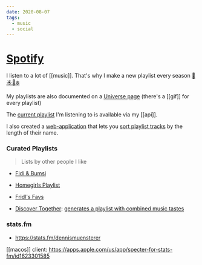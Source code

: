 ```yaml
---
date: 2020-08-07
tags:
  - music
  - social
---
```

# [Spotify](https://open.spotify.com/user/dennismuensterer)

I listen to a lot of [[music]]. That's why I make a new playlist every season [🌸](https://open.spotify.com/playlist/68z163CKUImi0QB6ZpSigr?si=u5CbZui-SAuTb9udvsVK7A)[☀️](https://open.spotify.com/playlist/5wpb3PdQOzFb3jurTcVfZO?si=3C2uBhR7Svm9PSTnapgSMA)[🍂](https://open.spotify.com/playlist/22XncHS02W5RWJ1yM4lV6l?si=x9BbzrhZSY-RSzYG0-4vIQ)[❄️](https://open.spotify.com/playlist/67SvJfEofXhdIXwsuUJbCJ?si=9IJxvMugQnWxrDdG0TzCFg)

My playlists are also documented on a [Universe page](https://dnnsmnstrr.onuniverse.com/playlists) (there's a [[gif]] for every playlist)

The [current playlist](http://muensterer.link/playlist/current) I'm listening to is available via my [[api]].

I also created a [web-application](https://github.com/dnnsmnstrr/sortify) that lets you [sort playlist tracks](https://dnnsmnstrr.github.io/sortify) by the length of their name.

<script src="https://gist.github.com/dnnsmnstrr/6d09e7d0d8696eb87460c7d5370bd079.js"></script>

### Curated Playlists
> Lists by other people I like

- [Fidi & Bumsi](https://open.spotify.com/playlist/37i9dQZF1DX11WWTNSp4Dq?si=zT0A2SJFTjmkFwv6xGbYSw)
- [Homegirls Playlist](https://open.spotify.com/playlist/5l1GQyvVoq4Srf0tjfcnsK?si=VwmcyWW5R0qsRSb1XdwLQA)
- [Fridl's Favs](https://open.spotify.com/playlist/33vCplTPGsGXm2k5GhM3tb?si=OEuS_AhARryCD30M6yr4VA)

- [Discover Together](https://discover-together.com/): [generates a playlist with combined music tastes](https://discover-together.com/shared/54a5685e8a2b48d7bf998507c0dedc22)

### stats.fm

- https://stats.fm/dennismuensterer

[[macos]] client: https://apps.apple.com/us/app/specter-for-stats-fm/id1623301585
